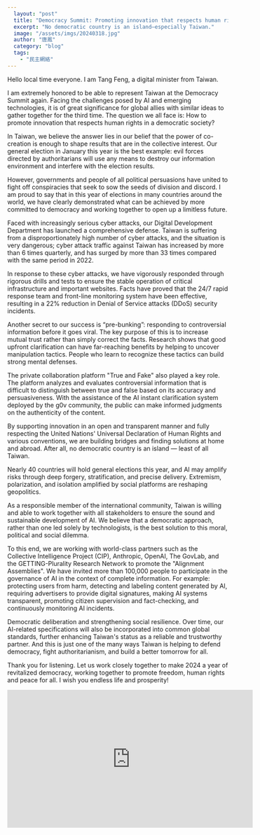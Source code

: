 ```yaml
---
  layout: "post"
  title: "Democracy Summit: Promoting innovation that respects human rights"
  excerpt: "No democratic country is an island—especially Taiwan."
  image: "/assets/imgs/20240318.jpg"
  author: "唐鳳"
  category: "blog"
  tags: 
    - "民主網絡"
---
```



Hello local time everyone. I am Tang Feng, a digital minister from Taiwan. 

I am extremely honored to be able to represent Taiwan at the Democracy Summit again. Facing the challenges posed by AI and emerging technologies, it is of great significance for global allies with similar ideas to gather together for the third time. The question we all face is: How to promote innovation that respects human rights in a democratic society? 

In Taiwan, we believe the answer lies in our belief that the power of co-creation is enough to shape results that are in the collective interest. Our general election in January this year is the best example: evil forces directed by authoritarians will use any means to destroy our information environment and interfere with the election results. 

However, governments and people of all political persuasions have united to fight off conspiracies that seek to sow the seeds of division and discord. I am proud to say that in this year of elections in many countries around the world, we have clearly demonstrated what can be achieved by more committed to democracy and working together to open up a limitless future. 

Faced with increasingly serious cyber attacks, our Digital Development Department has launched a comprehensive defense. Taiwan is suffering from a disproportionately high number of cyber attacks, and the situation is very dangerous; cyber attack traffic against Taiwan has increased by more than 6 times quarterly, and has surged by more than 33 times compared with the same period in 2022. 

In response to these cyber attacks, we have vigorously responded through rigorous drills and tests to ensure the stable operation of critical infrastructure and important websites. Facts have proved that the 24/7 rapid response team and front-line monitoring system have been effective, resulting in a 22% reduction in Denial of Service attacks (DDoS) security incidents. 

Another secret to our success is “pre-bunking”: responding to controversial information before it goes viral. The key purpose of this is to increase mutual trust rather than simply correct the facts. Research shows that good upfront clarification can have far-reaching benefits by helping to uncover manipulation tactics. People who learn to recognize these tactics can build strong mental defenses. 

The private collaboration platform &quot;True and Fake&quot; also played a key role. The platform analyzes and evaluates controversial information that is difficult to distinguish between true and false based on its accuracy and persuasiveness. With the assistance of the AI instant clarification system deployed by the g0v community, the public can make informed judgments on the authenticity of the content. 

By supporting innovation in an open and transparent manner and fully respecting the United Nations&#39; Universal Declaration of Human Rights and various conventions, we are building bridges and finding solutions at home and abroad. After all, no democratic country is an island — least of all Taiwan. 

Nearly 40 countries will hold general elections this year, and AI may amplify risks through deep forgery, stratification, and precise delivery. Extremism, polarization, and isolation amplified by social platforms are reshaping geopolitics. 

As a responsible member of the international community, Taiwan is willing and able to work together with all stakeholders to ensure the sound and sustainable development of AI. We believe that a democratic approach, rather than one led solely by technologists, is the best solution to this moral, political and social dilemma. 

To this end, we are working with world-class partners such as the Collective Intelligence Project (CIP), Anthropic, OpenAI, The GovLab, and the GETTING-Plurality Research Network to promote the &quot;Alignment Assemblies&quot;. We have invited more than 100,000 people to participate in the governance of AI in the context of complete information. For example: protecting users from harm, detecting and labeling content generated by AI, requiring advertisers to provide digital signatures, making AI systems transparent, promoting citizen supervision and fact-checking, and continuously monitoring AI incidents. 

Democratic deliberation and strengthening social resilience. Over time, our AI-related specifications will also be incorporated into common global standards, further enhancing Taiwan&#39;s status as a reliable and trustworthy partner. And this is just one of the many ways Taiwan is helping to defend democracy, fight authoritarianism, and build a better tomorrow for all. 

Thank you for listening. Let us work closely together to make 2024 a year of revitalized democracy, working together to promote freedom, human rights and peace for all. I wish you endless life and prosperity! 

 <iframe width="560" height="315" src="https://www.youtube.com/embed/ZIwebiobCD4" frameborder="0" allowfullscreen></iframe> 
